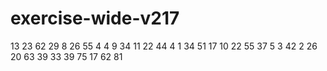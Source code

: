 # exercise-wide-v217
13
23
62
29
8
26
55
4
4
9
34
11
22
44
4
1
34
51
17
10
22
55
37
5
3
42
2
26
20
63
39
33
39
75
17
62
81

